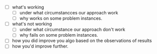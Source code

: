 - [ ] what's working
    - [ ] under what circumstancces our approach work
    - [ ] why works on some problem instances.

- [ ] what's not working
    - [ ] under what circumstance our approach don't work
    - [ ] why fails on some problem instances.

- [ ] how you did improve you algo based on the observations of results
- [ ] how you'd improve further.